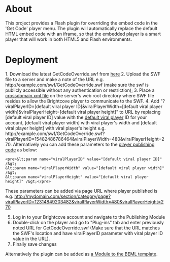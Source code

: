 <h1>About</h1>
This project provides a Flash plugin for overriding the embed code in the 'Get Code' player menu. The plugin will automatically replace the default HTML embed code with an iframe, so that the embedded player is a smart player that will work in both HTML5 and Flash environments.
<h1>Deployment</h1>
1. Download the latest GetCodeOverride.swf from <a href="http://bccodes.net/downloads/GetCodeOverride/v1.0.1/GetCodeOverride_v1.0.1.zip">here</a>
2. Upload the SWF file to a server and make a note of the URL e.g. http://example.com/swf/GetCodeOverride.swf (make sure the swf is publicly accessible without any authentication or restriction);
3. Place a <a href="http://support.brightcove.com/en/docs/cross-domain-security-flash">crossdomain.xml file</a> on the server's web root directory where SWF file resides to allow the Brightcove player to communicate to the SWF.
4. Add "?viralPlayerID=[default viral player ID]&viralPlayerWidth=[default viral player width]&viralPlayerHeight=[default viral player height]" to URL by replacing [default viral player ID]  value with the <a href="http://support.brightcove.com/en/docs/setting-default-viral-player">default viral player</a> ID for your account,
   [default viral player width] with viral player's width and [default viral player height] with viral player's height
   e.g.  http://example.com/swf/GetCodeOverride.swf?viralPlayerID=15482486786464&viralPlayerWidth=480&viralPlayerHeight=270. Alternatively you can add these parameters to the <a href="http://support.brightcove.com/en/docs/player-configuration-parameters">player publishing code</a> as below:

    <pre>&lt;param name="viralPlayerID" value="[default viral player ID]" /&gt;
    &lt;param name="viralPlayerWidth" value="[default viral player width]" /&gt;
    &lt;param name="viralPlayerHeight" value="[default viral player height]" /&gt;</pre>
	
   These parameters can be added via page URL where player published is e.g. http://mydomain.com/section/category/page?viralPlayerID=12314849203482&viralPlayerWidth=480&viralPlayerHeight=270
   
5. Log in to your Brightcove account and navigate to the Publishing Module
6. Double-click on the player and go to "Plug-ins" tab and enter previously noted URL for GetCodeOverride.swf (Make sure that the URL matches the SWF's location and have viralPlayerID parameter with viral player ID value in the URL).
7. Finally save changes

 Alternatively the plugin can be added as <a href="http://support.brightcove.com/en/docs/adding-custom-component-player-template">a Module to the BEML template</a>.

